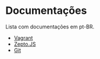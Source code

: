 # Documentações

Lista com documentações em pt-BR.

- [Vagrant](http://friendsofvagrant.github.io/)
- [Zepto.JS](http://guilhermefarias.github.io/zepto-br/)
- [Git](http://git-scm.com/book/pt-br/v1)
